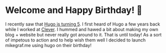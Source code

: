# Welcome and Happy Birthday! 🎉

I recently saw that [Hugo is turning 5](https://gohugo.io/news/lets-celebrate-hugos-5th-birthday/). 
I first heard of Hugo a few years back while I worked at [Clever](https://clever.com).
I hummed and hawed a bit about making my own blog + website but never really got
around to it. That is until today! As a sort of impetous to action and to help 
wish them well I decided to launch mikegraf.me using hugo on their birthday!
